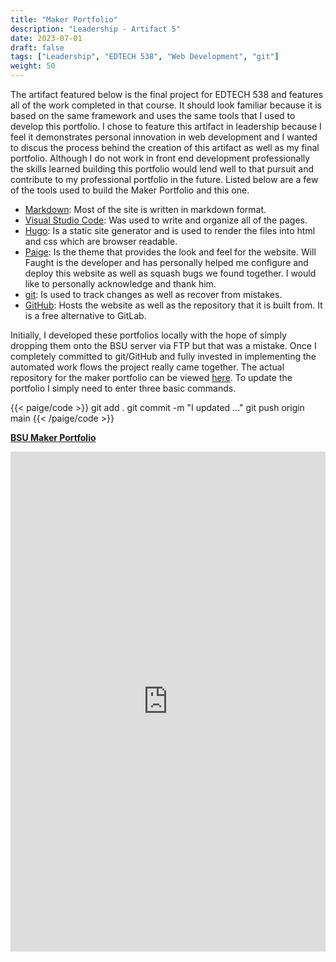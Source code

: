 ```yaml
---
title: "Maker Portfolio"
description: "Leadership - Artifact 5"
date: 2023-07-01
draft: false
tags: ["Leadership", "EDTECH 538", "Web Development", "git"]
weight: 50
---
```

The artifact featured below is the final project for EDTECH 538 and features all of the work completed in that course. It should look familiar because it is based on the same framework and uses the same tools that I used to develop this portfolio. I chose to feature this artifact in leadership because I feel it demonstrates personal innovation in web development and I wanted to discus the process behind the creation of this artifact as well as my final portfolio. Although I do not work in front end development professionally the skills learned building this portfolio would lend well to that pursuit and contribute to my professional portfolio in the future. Listed below are a few of the tools used to build the Maker Portfolio and this one.

- [Markdown](https://www.markdownguide.org/): Most of the site is written in markdown format.
- [Visual Studio Code](https://code.visualstudio.com/): Was used to write and organize all of the pages.
- [Hugo](https://gohugo.io/): Is a static site generator and is used to render the files into html and css which are browser readable.
- [Paige](https://willfaught.com/paige/): Is the theme that provides the look and feel for the website.  Will Faught is the developer and has personally helped me configure and deploy this website as well as squash bugs we found together.  I would like to personally acknowledge and thank him.
- [git](https://git-scm.com/): Is used to track changes as well as recover from mistakes.
- [GitHub](https://github.com/): Hosts the website as well as the repository that it is built from. It is a free alternative to GitLab.

Initially, I developed these portfolios locally with the hope of simply dropping them onto the BSU server via FTP but that was a mistake. Once I completely committed to git/GitHub and fully invested in implementing the automated work flows the project really came together.  The actual repository for the maker portfolio can be viewed [here](https://github.com/axjms1/maker_portfolio). To update the portfolio I simply need to enter three basic commands.

{{< paige/code >}}
git add .
git commit -m "I updated ..."
git push origin main
{{< /paige/code >}}


**[BSU Maker Portfolio](https://axjms1.github.io/maker_portfolio/)**

<p><iframe src="https://axjms1.github.io/maker_portfolio/" frameborder="0" width="100%" height="800" allowfullscreen="true" mozallowfullscreen="true" webkitallowfullscreen="true"></iframe></p>
